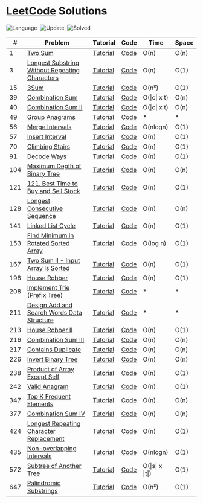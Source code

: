 # [LeetCode](https://leetcode.com/problemset/all/) Solutions

![Language](https://img.shields.io/badge/language-C++-orange.svg)&nbsp; ![Update](https://img.shields.io/badge/update-daily-green.svg)&nbsp; ![Solved](https://img.shields.io/badge/Solved-31%20%2F%20500-ff69b4.svg)&nbsp;

| #   | Problem                                                                                                                         | Tutorial                               | Code                                                                                                                         | Time     | Space |
| --- | ------------------------------------------------------------------------------------------------------------------------------- | -------------------------------------- | ---------------------------------------------------------------------------------------------------------------------------- | -------- | ----- |
| 1   | [Two Sum](https://leetcode.com/problems/two-sum/)                                                                               | [Tutorial](https://yeasin.tech/?p=252) | [Code](https://github.com/yeasinmollik/LeetCode/blob/main/1.%20Two%20Sum/1.cpp)                                              | O(n)     | O(n)  |
| 3   | [Longest Substring Without Repeating Characters](https://leetcode.com/problems/longest-substring-without-repeating-characters/) | [Tutorial](https://yeasin.tech/?p=352) | [Code](https://github.com/yeasinmollik/LeetCode/blob/main/3.%20Longest%20Substring%20Without%20Repeating%20Characters/3.cpp) | O(n)     | O(1)  |
| 15  | [3Sum](https://leetcode.com/problems/3sum/)                                                                                     | [Tutorial](https://yeasin.tech/?p=303) | [Code](https://github.com/yeasinmollik/LeetCode/blob/main/15.%203Sum/15.cpp)                                                 | O(n²)    | O(1)  |
|39 |[Combination Sum](https://leetcode.com/problems/combination-sum/)| [Tutorial](https://yeasin.tech/?p=393)| [Code](https://github.com/yeasinmollik/LeetCode/blob/main/39.%20Combination%20Sum/39.cpp)|O(\|c\|  x t) |O(n)|
|40|[Combination Sum II](https://leetcode.com/problems/combination-sum-ii/) | [Tutorial](https://yeasin.tech/?p=434)|[Code](https://github.com/yeasinmollik/LeetCode/blob/main/40.%20Combination%20Sum%20II/40.cpp) | O(\|c\|  x t)|O(n)|
|49|[Group Anagrams](https://leetcode.com/problems/group-anagrams/) | [Tutorial](https://yeasin.tech/?p=663)|[Code](https://github.com/yeasinmollik/LeetCode/blob/main/49.%20Group%20Anagrams/49.cpp) | * |*|
| 56  | [Merge Intervals](https://leetcode.com/problems/merge-intervals/)                                                               | [Tutorial](https://yeasin.tech/?p=313) | [Code](https://github.com/yeasinmollik/LeetCode/blob/main/56.%20Merge%20Intervals/56.cpp)                                    | O(nlogn) | O(1)  |
| 57  | [Insert Interval](https://leetcode.com/problems/insert-interval/)                                                               | [Tutorial](https://yeasin.tech/?p=613) | [Code](https://github.com/yeasinmollik/LeetCode/blob/main/57.%20Insert%20Interval/57.cpp)                                    | O(n) | O(1)  |
| 70  | [Climbing Stairs](https://leetcode.com/problems/climbing-stairs/)                                                               | [Tutorial](https://yeasin.tech/?p=649) | [Code](https://github.com/yeasinmollik/LeetCode/blob/main/70.%20Climbing%20Stairs/70.cpp)                                    | O(n) | O(1)  |
| 91  | [Decode Ways](https://leetcode.com/problems/decode-ways/)                                                               | [Tutorial](https://yeasin.tech/?p=634) | [Code](https://github.com/yeasinmollik/LeetCode/blob/main/91.%20Decode%20Ways/91.cpp)                                    | O(n) | O(1)  |
| 104  | [Maximum Depth of Binary Tree](https://leetcode.com/problems/maximum-depth-of-binary-tree/)                                                               | [Tutorial](https://yeasin.tech/?p=661) | [Code](https://github.com/yeasinmollik/LeetCode/blob/main/104.%20Maximum%20Depth%20of%20Binary%20Tree/104.cpp)                                    | O(n) | O(n)  |
| 121  | [121. Best Time to Buy and Sell Stock](https://leetcode.com/problems/best-time-to-buy-and-sell-stock/)                                                               | [Tutorial](https://yeasin.tech/?p=652) | [Code](https://github.com/yeasinmollik/LeetCode/blob/main/121.%20Best%20Time%20to%20Buy%20and%20Sell%20Stock/121.cpp)                                    | O(n) | O(1)  |
| 128  | [Longest Consecutive Sequence](https://leetcode.com/problems/longest-consecutive-sequence/)                                                               | [Tutorial](https://yeasin.tech/?p=471) | [Code](https://github.com/yeasinmollik/LeetCode/blob/main/128.%20Longest%20Consecutive%20Sequence/128.cpp)                                    | O(n) | O(n)  |
| 141  | [Linked List Cycle](https://leetcode.com/problems/linked-list-cycle/)                                                               | [Tutorial](https://yeasin.tech/?p=651) | [Code](https://github.com/yeasinmollik/LeetCode/blob/main/141.%20Linked%20List%20Cycle/141.cpp)                                    | O(n) | O(1)  |
| 153  | [Find Minimum in Rotated Sorted Array](https://leetcode.com/problems/find-minimum-in-rotated-sorted-array/)                                                               | [Tutorial](https://yeasin.tech/?p=621) | [Code](https://github.com/yeasinmollik/LeetCode/blob/main/153.%20Find%20Minimum%20in%20Rotated%20Sorted%20Array/153.cpp)                                    | O(log n) | O(1)  |
| 167 | [Two Sum II - Input Array Is Sorted](https://leetcode.com/problems/linked-list-cycle/)               | [Tutorial](https://yeasin.tech/?p=277) | [Code](https://github.com/yeasinmollik/LeetCode/blob/main/167.%20Two%20Sum%20II%20-%20Input%20Array%20Is%20Sorted/167.cpp)   | O(n)     | O(1)  |
| 198 | [House Robber](https://leetcode.com/problems/house-robber)                                                                      | [Tutorial](https://yeasin.tech/?p=333) | [Code](https://github.com/yeasinmollik/LeetCode/blob/main/198.%20House%20Robber/198.cpp)                                     | O(n)     | O(1)  |
| 208 | [Implement Trie (Prefix Tree)](https://leetcode.com/problems/implement-trie-prefix-tree/)  | [Tutorial](https://yeasin.tech/?p=467) | [Code](https://github.com/yeasinmollik/LeetCode/blob/main/208.%20Implement%20Trie%20(Prefix%20Tree)/208.cpp)| * | * |
| 211 | [Design Add and Search Words Data Structure](https://leetcode.com/problems/design-add-and-search-words-data-structure/)  | [Tutorial](https://yeasin.tech/?p=641) | [Code](https://github.com/yeasinmollik/LeetCode/blob/main/211.%20Design%20Add%20and%20Search%20Words%20Data%20Structure/211.cpp)| * | * |
|213 |[House Robber II](https://leetcode.com/problems/house-robber-ii/)| [Tutorial](https://yeasin.tech/?p=429)| [Code](https://github.com/yeasinmollik/LeetCode/blob/main/213.%20House%20Robber%20II/213.cpp)|O(n) |O(1)|
|216|[Combination Sum III](https://leetcode.com/problems/combination-sum-iii/) | [Tutorial](https://yeasin.tech/?p=437)|[Code](https://github.com/yeasinmollik/LeetCode/blob/main/216.%20Combination%20Sum%20III/216.cpp) | O(n)|O(n)|
|217|[Contains Duplicate](https://leetcode.com/problems/contains-duplicate/) | [Tutorial](https://yeasin.tech/?p=588)|[Code](https://github.com/yeasinmollik/LeetCode/blob/main/217.%20Contains%20Duplicate/217.cpp) | O(n)|O(n)|
|226|[Invert Binary Tree](https://leetcode.com/problems/invert-binary-tree/) | [Tutorial](https://yeasin.tech/?p=656)|[Code](https://github.com/yeasinmollik/LeetCode/blob/main/226.%20Invert%20Binary%20Tree/226.cpp) | O(n)|O(n)|
| 238 | [Product of Array Except Self](https://leetcode.com/problems/product-of-array-except-self/)                                     | [Tutorial](https://yeasin.tech/?p=379) | [Code](https://github.com/yeasinmollik/LeetCode/blob/main/238.%20Product%20of%20Array%20Except%20Self/238.cpp)               | O(n)     | O(1)  |
| 242 | [Valid Anagram](https://leetcode.com/problems/valid-anagram/)                                     | [Tutorial](https://yeasin.tech/?p=654) | [Code](https://github.com/yeasinmollik/LeetCode/blob/main/242.%20Valid%20Anagram/242.cpp)               | O(n)     | O(1)  |
| 347 | [Top K Frequent Elements](https://leetcode.com/problems/top-k-frequent-elements/)                                     | [Tutorial](https://yeasin.tech/?p=658) | [Code](https://github.com/yeasinmollik/LeetCode/blob/main/347.%20Top%20K%20Frequent%20Elements/347.cpp)               | O(n)     | O(n)  |
|377|[Combination Sum IV](https://leetcode.com/problems/combination-sum-iv/) | [Tutorial](https://yeasin.tech/?p=446)|[Code](https://github.com/yeasinmollik/LeetCode/blob/main/377.%20Combination%20Sum%20IV/377.cpp) | O(n)|O(n)|
| 424 | [Longest Repeating Character Replacement](https://leetcode.com/problems/longest-repeating-character-replacement/)               | [Tutorial](https://yeasin.tech/?p=371) | [Code](https://github.com/yeasinmollik/LeetCode/blob/main/424.%20Longest%20Repeating%20Character%20Replacement/424.cpp)      | O(n)     | O(1)  |
| 435 | [Non-overlapping Intervals](https://leetcode.com/problems/non-overlapping-intervals/)                                           | [Tutorial](https://yeasin.tech/?p=326) | [Code](https://github.com/yeasinmollik/LeetCode/blob/main/435.%20Non-overlapping%20Intervals/435.cpp)                        | O(nlogn) | O(1)  |
| 572 | [Subtree of Another Tree](https://leetcode.com/problems/subtree-of-another-tree/)                                           | [Tutorial](https://yeasin.tech/?p=610) | [Code](https://github.com/yeasinmollik/LeetCode/blob/main/572.%20Subtree%20of%20Another%20Tree/572.cpp)                        | O(\|s\| x \|t\|) | O(1)  |
| 647 | [Palindromic Substrings](https://leetcode.com/problems/palindromic-substrings/)                                                 | [Tutorial](https://yeasin.tech/?p=386) | [Code](https://github.com/yeasinmollik/LeetCode/blob/main/647.%20Palindromic%20Substrings/647.cpp)                                                                                                                     | O(n²)    | O(1)  |

